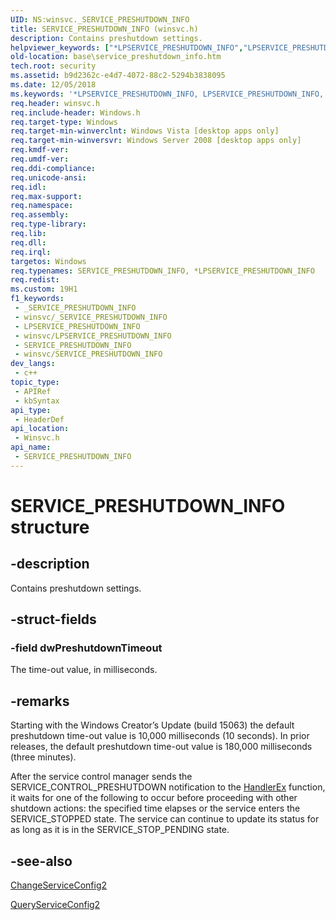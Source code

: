 ```yaml
---
UID: NS:winsvc._SERVICE_PRESHUTDOWN_INFO
title: SERVICE_PRESHUTDOWN_INFO (winsvc.h)
description: Contains preshutdown settings.
helpviewer_keywords: ["*LPSERVICE_PRESHUTDOWN_INFO","LPSERVICE_PRESHUTDOWN_INFO","LPSERVICE_PRESHUTDOWN_INFO structure pointer","SERVICE_PRESHUTDOWN_INFO","SERVICE_PRESHUTDOWN_INFO structure","base.service_preshutdown_info","winsvc/LPSERVICE_PRESHUTDOWN_INFO","winsvc/SERVICE_PRESHUTDOWN_INFO"]
old-location: base\service_preshutdown_info.htm
tech.root: security
ms.assetid: b9d2362c-e4d7-4072-88c2-5294b3838095
ms.date: 12/05/2018
ms.keywords: '*LPSERVICE_PRESHUTDOWN_INFO, LPSERVICE_PRESHUTDOWN_INFO, LPSERVICE_PRESHUTDOWN_INFO structure pointer, SERVICE_PRESHUTDOWN_INFO, SERVICE_PRESHUTDOWN_INFO structure, base.service_preshutdown_info, winsvc/LPSERVICE_PRESHUTDOWN_INFO, winsvc/SERVICE_PRESHUTDOWN_INFO'
req.header: winsvc.h
req.include-header: Windows.h
req.target-type: Windows
req.target-min-winverclnt: Windows Vista [desktop apps only]
req.target-min-winversvr: Windows Server 2008 [desktop apps only]
req.kmdf-ver: 
req.umdf-ver: 
req.ddi-compliance: 
req.unicode-ansi: 
req.idl: 
req.max-support: 
req.namespace: 
req.assembly: 
req.type-library: 
req.lib: 
req.dll: 
req.irql: 
targetos: Windows
req.typenames: SERVICE_PRESHUTDOWN_INFO, *LPSERVICE_PRESHUTDOWN_INFO
req.redist: 
ms.custom: 19H1
f1_keywords:
 - _SERVICE_PRESHUTDOWN_INFO
 - winsvc/_SERVICE_PRESHUTDOWN_INFO
 - LPSERVICE_PRESHUTDOWN_INFO
 - winsvc/LPSERVICE_PRESHUTDOWN_INFO
 - SERVICE_PRESHUTDOWN_INFO
 - winsvc/SERVICE_PRESHUTDOWN_INFO
dev_langs:
 - c++
topic_type:
 - APIRef
 - kbSyntax
api_type:
 - HeaderDef
api_location:
 - Winsvc.h
api_name:
 - SERVICE_PRESHUTDOWN_INFO
---
```


# SERVICE_PRESHUTDOWN_INFO structure


## -description

Contains preshutdown settings.

## -struct-fields

### -field dwPreshutdownTimeout

The time-out value, in milliseconds.

## -remarks

Starting with the Windows Creator’s Update (build 15063) the default preshutdown time-out value is 10,000 milliseconds (10 seconds). In prior releases, the default preshutdown time-out value is 180,000 milliseconds (three minutes).

After the service control manager sends the SERVICE_CONTROL_PRESHUTDOWN notification to the <a href="/windows/desktop/api/winsvc/nc-winsvc-lphandler_function_ex">HandlerEx</a> function, it waits for one of the following to occur before proceeding with other shutdown actions: the specified time elapses or the service enters the SERVICE_STOPPED state. The service can continue to update its status for as long as it is in the SERVICE_STOP_PENDING state.

## -see-also

<a href="/windows/desktop/api/winsvc/nf-winsvc-changeserviceconfig2a">ChangeServiceConfig2</a>



<a href="/windows/desktop/api/winsvc/nf-winsvc-queryserviceconfig2a">QueryServiceConfig2</a>